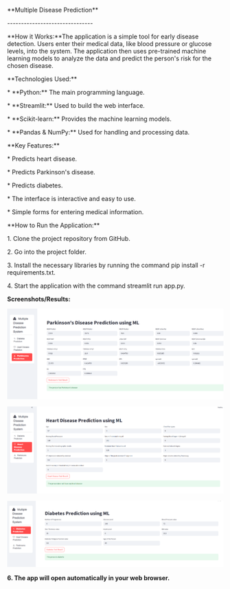 \*\*Multiple Disease Prediction\*\*

\-------------------------------

\*\*How it Works:\*\*The application is a simple tool for early disease detection. Users enter their medical data, like blood pressure or glucose levels, into the system. The application then uses pre-trained machine learning models to analyze the data and predict the person's risk for the chosen disease.

\*\*Technologies Used:\*\*

\* \*\*Python:\*\* The main programming language.

\* \*\*Streamlit:\*\* Used to build the web interface.

\* \*\*Scikit-learn:\*\* Provides the machine learning models.

\* \*\*Pandas & NumPy:\*\* Used for handling and processing data.

\*\*Key Features:\*\*

\* Predicts heart disease.

\* Predicts Parkinson's disease.

\* Predicts diabetes.

\* The interface is interactive and easy to use.

\* Simple forms for entering medical information.

\*\*How to Run the Application:\*\*

1\. Clone the project repository from GitHub.

2\. Go into the project folder.

3\. Install the necessary libraries by running the command pip install -r requirements.txt.

4\. Start the application with the command streamlit run app.py.

**Screenshots/Results:**

![image alt](https://github.com/Talha4543/multiple-disease-prediction/blob/c87651e2b106f5f74778dd39651cc2c5add624fc/1.PNG)

![image alt](https://github.com/Talha4543/multiple-disease-prediction/blob/c87651e2b106f5f74778dd39651cc2c5add624fc/2.PNG)

![image alt](https://github.com/Talha4543/multiple-disease-prediction/blob/c87651e2b106f5f74778dd39651cc2c5add624fc/3.PNG)

**6\. The app will open automatically in your web browser.**
